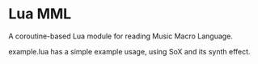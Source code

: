 Lua MML
======
A coroutine-based Lua module for reading Music Macro Language.

example.lua has a simple example usage, using SoX and its synth effect.
